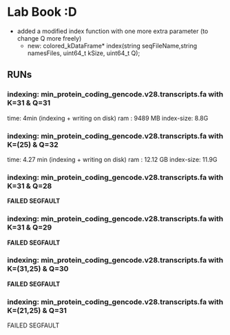 # Lab Book :D

- added a modified index function with one more extra parameter (to change Q more freely)
  - new: colored_kDataFrame* index(string seqFileName,string namesFiles, uint64_t kSize, uint64_t Q);

## RUNs

### indexing: min_protein_coding_gencode.v28.transcripts.fa with K=31 & Q=31

time:  4min (indexing + writing on disk)
ram : 9489 MB
index-size: 8.8G

### indexing: min_protein_coding_gencode.v28.transcripts.fa with K=(25) & Q=32

time:  4.27 min (indexing + writing on disk)
ram : 12.12 GB
index-size: 11.9G

### indexing: min_protein_coding_gencode.v28.transcripts.fa with K=31 & Q=28

**FAILED SEGFAULT**

### indexing: min_protein_coding_gencode.v28.transcripts.fa with K=31 & Q=29

**FAILED SEGFAULT**

### indexing: min_protein_coding_gencode.v28.transcripts.fa with K=(31,25) & Q=30

**FAILED SEGFAULT**

### indexing: min_protein_coding_gencode.v28.transcripts.fa with K=(21,25) & Q=31

FAILED SEGFAULT
